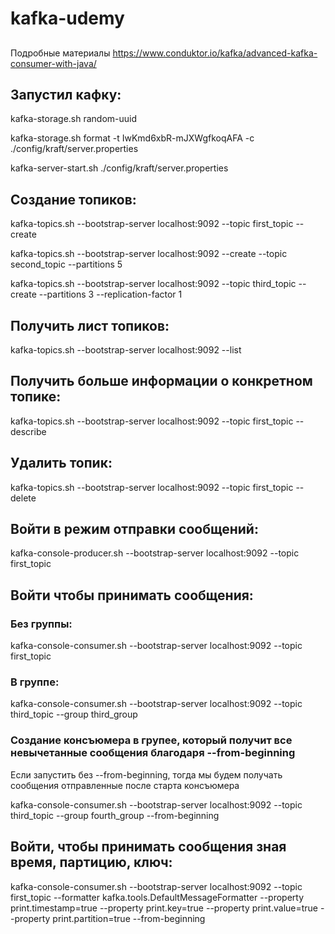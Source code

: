 # kafka-udemy
##
Подробные материалы 
https://www.conduktor.io/kafka/advanced-kafka-consumer-with-java/

## Запустил кафку:
kafka-storage.sh random-uuid

kafka-storage.sh format -t IwKmd6xbR-mJXWgfkoqAFA -c ./config/kraft/server.properties

kafka-server-start.sh ./config/kraft/server.properties

## Создание топиков:
kafka-topics.sh --bootstrap-server localhost:9092 --topic first_topic --create

kafka-topics.sh --bootstrap-server localhost:9092 --create --topic second_topic --partitions 5

kafka-topics.sh --bootstrap-server localhost:9092 --topic third_topic --create --partitions 3 --replication-factor 1

## Получить лист топиков:
kafka-topics.sh --bootstrap-server localhost:9092 --list

## Получить больше информации о конкретном топике:
kafka-topics.sh --bootstrap-server localhost:9092 --topic first_topic --describe

## Удалить топик:
kafka-topics.sh --bootstrap-server localhost:9092 --topic first_topic --delete

## Войти в режим отправки сообщений:
kafka-console-producer.sh --bootstrap-server localhost:9092 --topic first_topic

## Войти чтобы принимать сообщения:

### Без группы:
kafka-console-consumer.sh --bootstrap-server localhost:9092 --topic first_topic

### В группе:
kafka-console-consumer.sh --bootstrap-server localhost:9092 --topic third_topic --group third_group

### Создание консъюмера в групее, который получит все невычетанные сообщения благодаря --from-beginning
Если запустить без --from-beginning, тогда мы будем получать сообщения отправленные после старта консъюмера

kafka-console-consumer.sh --bootstrap-server localhost:9092 --topic third_topic --group fourth_group --from-beginning

## Войти, чтобы принимать сообщения зная время, партицию, ключ:
kafka-console-consumer.sh --bootstrap-server localhost:9092 --topic first_topic --formatter kafka.tools.DefaultMessageFormatter --property print.timestamp=true --property print.key=true --property print.value=true --property print.partition=true --from-beginning
